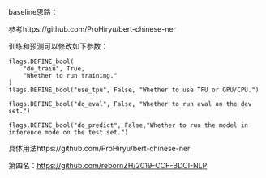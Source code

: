 baseline思路：

参考https://github.com/ProHiryu/bert-chinese-ner

训练和预测可以修改如下参数：

```
flags.DEFINE_bool(
    "do_train", True,
    "Whether to run training."
)
flags.DEFINE_bool("use_tpu", False, "Whether to use TPU or GPU/CPU.")

flags.DEFINE_bool("do_eval", False, "Whether to run eval on the dev set.")

flags.DEFINE_bool("do_predict", False,"Whether to run the model in inference mode on the test set.")
```

具体用法https://github.com/ProHiryu/bert-chinese-ner

第四名：https://github.com/rebornZH/2019-CCF-BDCI-NLP
